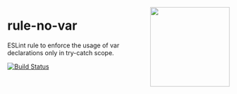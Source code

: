 <a href="http://hapijs.com"><img src="https://github.com/hapijs/assets/blob/master/images/family.svg" width="180px" align="right" /></a>

# rule-no-var

ESLint rule to enforce the usage of var declarations only in try-catch scope.

[![Build Status](https://travis-ci.org/hapijs/rule-no-var.svg?branch=master)](https://travis-ci.org/hapijs/rule-no-var)

